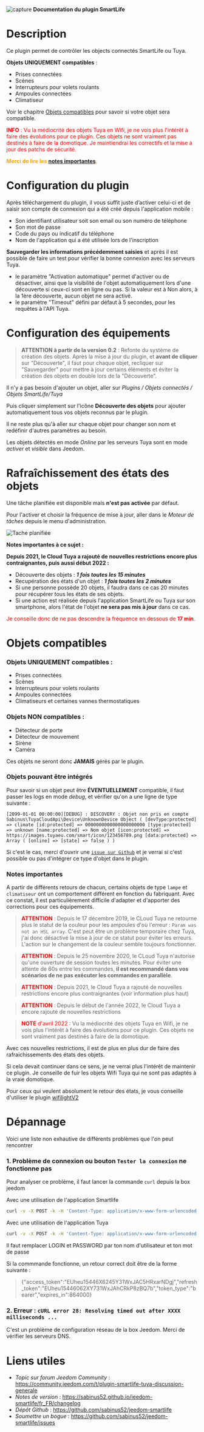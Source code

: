 ![capture](../images/icon-48.png) **Documentation du plugin SmartLife**


# Description 

Ce plugin permet de contrôler les objects connectés SmartLife ou Tuya.

**Objets UNIQUEMENT compatibles** :
- Prises connectées
- Scènes
- Interrupteurs pour volets roulants
- Ampoules connectées
- Climatiseur

Voir le chapitre [Objets compatibles](#Objets%20compatibles) pour savoir si votre objet sera compatible.

<span style="color:red">**INFO** : Vu la médiocrité des objets Tuya en Wifi, je ne vois plus l'intérêt à faire des évolutions pour ce plugin. Ces objets ne sont vraiment pas destinés à faire de la domotique. Je maintiendrai les correctifs et la mise à jour des patchs de sécurité.</span>

<span style="color:orange">**Merci de lire les [notes importantes](#Notes%20importantes).**</span>


# Configuration du plugin

Après téléchargement du plugin, il vous suffit juste d’activer celui-ci et de saisir son compte de connexion qui a été créé depuis l'application mobile :

- Son identifiant utilisateur soit son email ou son numéro de téléphone
- Son mot de passe
- Code du pays ou indicatif du téléphone
- Nom de l'application qui a été utilisée lors de l'inscription

**Sauvegarder les informations précédemment saisies** et après il est possible de faire un test pour vérifier la bonne connexion avec les serveurs Tuya.

- le paramètre "Activation automatique" permet d'activer ou de désactiver, ainsi que la visibilité de l'objet automatiquement lors d'une découverte si ceux-ci sont en ligne ou pas. Si la valeur est à Non alors, à la 1ère découverte, aucun objet ne sera activé.
- le paramètre "Timeout" défini par défaut à 5 secondes, pour les requêtes à l'API Tuya.



# Configuration des équipements

> **ATTENTION à partir de la version 0.2** : Refonte du système de création des objets. Après la mise à jour du plugin, et **avant de cliquer** sur "Découverte", il faut pour chaque objet, recliquer sur "Sauvegarder" pour mettre à jour certains éléments et éviter la création des objets en double lors de la "Découverte".

Il n'y a pas besoin d'ajouter un objet, aller sur *Plugins / Objets connectés / Objets SmartLife/Tuya*

Puis cliquer simplement sur l'icône **Découverte des objets** pour ajouter automatiquement tous vos objets reconnus par le plugin.

Il ne reste plus qu'à aller sur chaque objet pour changer son nom et redéfinir d'autres paramètres au besoin.

Les objets détectés en mode *Online* par les serveurs Tuya sont en mode *activer* et *visible* dans Jeedom.



# Rafraîchissement des états des objets

Une tâche planifiée est disponible mais **n'est pas activée** par défaut.

Pour l'activer et choisir la fréquence de mise à jour, aller dans le *Moteur de tâches* depuis le menu d'administration.

![Tache planifiée](../images/cron.png)


**Notes importantes à ce sujet :**

**Depuis 2021, le Cloud Tuya a rajouté de nouvelles restrictions encore plus contraignantes, puis aussi début 2022 :**
- Découverte des objets : ***1 fois toutes les 15 minutes***
- Recupération des états d'un objet : ***1 fois toutes les 2 minutes***
- Si une personne possède 20 objets, il faudra dans ce cas 20 minutes pour récupérer tous les états de ses objets.
- Si une action est réalisée depuis l'application SmartLife ou Tuya sur son smartphone, alors l'état de l'objet **ne sera pas mis à jour** dans ce cas.

<span style="color:red">Je conseille donc de ne pas descendre la fréquence en dessous de **17 min**.</span>


# Objets compatibles


### Objets UNIQUEMENT compatibles :
- Prises connectées
- Scènes
- Interrupteurs pour volets roulants
- Ampoules connectées
- Climatiseurs et certaines vannes thermostatiques


### Objets NON compatibles :
- Détecteur de porte
- Détecteur de mouvement
- Sirène
- Caméra

Ces objets ne seront donc **JAMAIS** gérés par le plugin.


### Objets pouvant être intégrés

Pour savoir si un objet peut être **ÉVENTUELLEMENT** compatible, il faut passer les logs en mode *debug*, et vérifier qu'on a une ligne de type suivante :
~~~
[2099-01-01 00:00:00][DEBUG] : DISCOVERY : Objet non pris en compte Sabinus\TuyaCloudApi\Device\UnknownDevice Object ( [devType:protected] => climate [id:protected] => 0000000000000000000000 [type:protected] => unknown [name:protected] => Nom objet [icon:protected] => https://images.tuyaeu.com/smart/icon/123456789.png [data:protected] => Array ( [online] => [state] => false ) )
~~~
Si c'est le cas, merci d'ouvrir une [`issue sur Github`](https://github.com/sabinus52/jeedom-smartlife/issues) et je verrai si c'est possible ou pas d'intégrer ce type d'objet dans le plugin.


### Notes importantes

A partir de différents retours de chacun, certains objets de type `lampe` et `climatiseur` ont un comportement différent en fonction du fabriquant. Avec ce constat, il est particulièrement difficile d'adapter et d'apporter des corrections pour ces équipements.

> <span style="color:red">**ATTENTION**</span> : Depuis le 17 décembre 2019, le CLoud Tuya ne retourne plus le statut de la couleur pour les ampoules d'où l'erreur : `Param was not an HSL array`. C'est peut être un problème temporaire chez Tuya, j'ai donc désactivé la mise à jour de ce statut pour éviter les erreurs. L'action sur le changement de la couleur semble toujours fonctionner.

> <span style="color:red">**ATTENTION**</span> : Depuis le 25 novembre 2020, le CLoud Tuya n'autorise qu'une ouverture de session toutes les minutes. Pour éviter une attente de 60s entre les commandes, **il est recommandé dans vos scénarios de ne pas exécuter les commandes en parallèle**.

> <span style="color:red">**ATTENTION**</span> : Depuis 2021, le Cloud Tuya a rajouté de nouvelles restrictions encore plus contraignantes (voir information plus haut)

> <span style="color:red">**ATTENTION**</span> : Depuis le début de l'année 2022, le Cloud Tuya a encore rajouté de nouvelles restrictions

> <span style="color:red">**NOTE** d'avril 2022</span> : Vu la médiocrité des objets Tuya en Wifi, je ne vois plus l'intérêt à faire des évolutions pour ce plugin. Ces objets ne sont vraiment pas destinés à faire de la domotique.

Avec ces nouvelles restrictions, il est de plus en plus dur de faire des rafraichissements des états des objets.

Si cela devait continuer dans ce sens, je ne verrai plus l'intérêt de maintenir ce plugin. Je conseille de fuir les objets 
Wifi Tuya qui ne sont pas adaptés à la vraie domotique.

Pour ceux qui veulent absolument le retour des états, je vous conseille d'utiliser le plugin [wifilightV2](https://market.jeedom.com/index.php?v=d&p=market_display&id=2793)


# Dépannage

Voici une liste non exhautive de différents problèmes que l'on peut rencontrer

### 1. Problème de connexion ou bouton `Tester la connexion` ne fonctionne pas

Pour analyser ce problème, il faut lancer la commande `curl` depuis la box jeedom

Avec une utilisation de l'application Smartlife
~~~ bash
curl -v -X POST -k -H 'Content-Type: application/x-www-form-urlencoded' -i 'https://px1.tuyaus.com/homeassistant/auth.do' --data 'userName=LOGIN&password=PASSORD&countryCode=33&bizType=smart_life&from=tuya'
~~~

Avec une utilisation de l'application Tuya
~~~ bash
curl -v -X POST -k -H 'Content-Type: application/x-www-form-urlencoded' -i 'https://px1.tuyaus.com/homeassistant/auth.do' --data 'userName=LOGIN&password=PASSORD&countryCode=33&bizType=smart_life&from=tuya'
~~~

Il faut remplacer LOGIN et PASSWORD par ton nom d'utilisateur et ton mot de passe

Si la commmande fonctionne, un retour correct doit être de la forme suivante :
> {"access_token":"EUheu15446X6245Y31WxJAC5HRxarNDgj","refresh_token":"EUheu15446062XY731WxJAhCRkP8zBQ7b","token_type":"bearer","expires_in":864000}


### 2. Erreur : `cURL error 28: Resolving timed out after XXXX milliseconds ...`

C'est un problème de configuration réseau de la box Jeedom. Merci de vérifier les serveurs DNS.



# Liens utiles

- *Topic sur forum Jeedom Community* : https://community.jeedom.com/t/plugin-smartlife-tuya-discussion-generale
- *Notes de version* : https://sabinus52.github.io/jeedom-smartlife/fr_FR/changelog
- *Dépôt Github* : https://github.com/sabinus52/jeedom-smartlife
- *Soumettre un bogue* : https://github.com/sabinus52/jeedom-smartlife/issues
